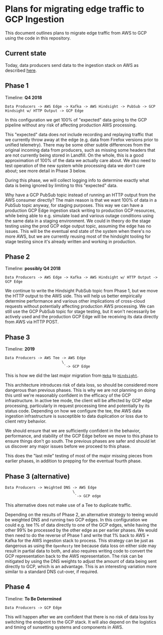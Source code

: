 # Plans for migrating edge traffic to GCP Ingestion

This document outlines plans to migrate edge traffic from AWS to GCP using the code in this repository.

## Current state

Today, data producers send data to the ingestion stack on AWS as described [here](https://github.com/mozilla/firefox-data-docs/blob/042fddcbf27aa5993ee5578224200a3ef65fd7c7/src/concepts/pipeline/data_pipeline_detail.md#ingestion).

## Phase 1

Timeline: **Q4 2018**

```
Data Producers -> AWS Edge -> Kafka -> AWS Hindsight -> PubSub -> GCP Hindsight w/ HTTP Output -> GCP Edge
```

In this configuration we get 100% of "expected" data going to the GCP pipeline without any risk of affecting production AWS processing.

This "expected" data does _not_ include recording and replaying traffic that we currently throw away at the edge (e.g. data from Firefox versions prior to unified telemetry). There may be some other subtle differences from the original incoming data from producers, such as missing some headers that are not currently being stored in Landfill. On the whole, this is a good approximation of 100% of the data we actually care about. We also need to test operation of the new system while processing data we _don't_ care about; see more detail in Phase 3 below.

During this phase, we will collect logging info to determine exactly what data is being ignored by limiting to this "expected" data.

Why have a GCP PubSub topic instead of running an HTTP output from the AWS consumer directly? The main reason is that we want 100% of data in a PubSub topic anyway, for staging purposes. This way we can have a production GCP Edge ingestion stack writing to production GCP resources, while being able to e.g. simulate load and various outage conditions using the same data in a staging environment. We could in theory do the stage testing using the prod GCP edge output topic, assuming the edge has no issues. This will be the eventual end state of the system when there's no more AWS, but we are currently reusing most of the hindsight tooling for stage testing since it's already written and working in production.

## Phase 2

Timeline: **possibly Q4 2018**

```
Data Producers -> AWS Edge -> Kafka -> AWS Hindsight w/ HTTP Output -> GCP Edge
```

We continue to write the Hindsight PubSub topic from Phase 1, but we move the HTTP output to the AWS side. This will help us better empirically determine performance and various other implications of cross-cloud requests without potentially affecting production AWS processing. We can still use the GCP PubSub topic for stage testing, but it won't necessarily be actively used and the production GCP Edge will be receiving its data directly from AWS via HTTP POST.

## Phase 3

Timeline: **2019**

```
Data Producers -> AWS Tee -> AWS Edge
                          \
                           `-> GCP Edge
```

This is how we did the last major migration from [`Heka`](https://hekad.readthedocs.io/en/v0.10.0/) to [`Hindsight`](http://mozilla-services.github.io/hindsight/).

This architecture introduces risk of data loss, so should be considered more dangerous than previous phases. This is why we are not planning on doing this until we're reasonably confident in the efficacy of the GCP infrastructure. In active tee mode, the client will be affected by GCP edge processing, particularly in request processing time and potentially by its status code. Depending on how we configure the tee, the AWS data ingestion infrastructure is susceptible to data duplication or loss due to client retry behavior. 

We should ensure that we are sufficiently confident in the behavior, performance, and stability of the GCP Edge before we move to this phase to ensure things don't go south. The previous phases are safer and should let us discover any major issues before we proceed to this phase.

This does the "last mile" testing of most of the major missing pieces from earlier phases, in addition to prepping for the eventual fourth phase.

## Phase 3 (alternative)

```
Data Producers -> Weighted DNS -> AWS Edge
                               \
                                `-> GCP edge
```

This alternative does not make use of a Tee to duplicate traffic.

Depending on the results of Phase 2, an alternative strategy to teeing would be weighted DNS and running two GCP edges. In this configuration we could e.g. tee 1% of data directly to one of the GCP edges, while having the other 99% be processed by the other edge as per earlier phases. We would then need to do the reverse of Phase 1 and write that 1% back to AWS + Kafka for the AWS ingestion stack to process. This strategy can be just as dangerous as using the `OpenResty` tee because data loss on either side may result in partial data to both, and also requires writing code to convert the GCP representation back to the AWS representation. The risk can be mitigated by using the DNS weights to adjust the amount of data being sent directly to GCP, which is an advantage. This is an interesting variation more similar to a standard DNS cut-over, if required.

## Phase 4

Timeline: **To Be Determined**

```
Data Producers -> GCP Edge
```

This will happen after we are confident that there is no risk of data loss by switching the endpoint to the GCP stack. It will also depend on the logistics and timing of sunsetting systems and components in AWS.
